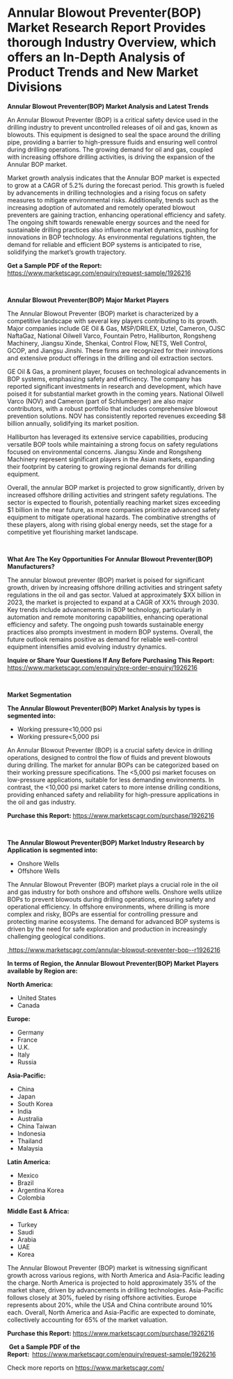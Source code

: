 <p><h1>Annular Blowout Preventer(BOP) Market Research Report Provides thorough Industry Overview, which offers an In-Depth Analysis of Product Trends and New Market Divisions</h1></p><p><strong>Annular Blowout Preventer(BOP) Market Analysis and Latest Trends</strong></p>
<p><p>An Annular Blowout Preventer (BOP) is a critical safety device used in the drilling industry to prevent uncontrolled releases of oil and gas, known as blowouts. This equipment is designed to seal the space around the drilling pipe, providing a barrier to high-pressure fluids and ensuring well control during drilling operations. The growing demand for oil and gas, coupled with increasing offshore drilling activities, is driving the expansion of the Annular BOP market.</p><p>Market growth analysis indicates that the Annular BOP market is expected to grow at a CAGR of 5.2% during the forecast period. This growth is fueled by advancements in drilling technologies and a rising focus on safety measures to mitigate environmental risks. Additionally, trends such as the increasing adoption of automated and remotely operated blowout preventers are gaining traction, enhancing operational efficiency and safety. The ongoing shift towards renewable energy sources and the need for sustainable drilling practices also influence market dynamics, pushing for innovations in BOP technology. As environmental regulations tighten, the demand for reliable and efficient BOP systems is anticipated to rise, solidifying the market’s growth trajectory.</p></p>
<p><strong>Get a Sample PDF of the Report:&nbsp;</strong> <a href="https://www.marketscagr.com/enquiry/request-sample/1926216?utm_campaign=2003&utm_medium=2&utm_source=Github&utm_content=ia&utm_term=15012025&utm_id=annular-blowout-preventerbop">https://www.marketscagr.com/enquiry/request-sample/1926216</a></p>
<p>&nbsp;</p>
<p><strong>Annular Blowout Preventer(BOP) Major Market Players</strong></p>
<p><p>The Annular Blowout Preventer (BOP) market is characterized by a competitive landscape with several key players contributing to its growth. Major companies include GE Oil & Gas, MSP/DRILEX, Uztel, Cameron, OJSC NaftaGaz, National Oilwell Varco, Fountain Petro, Halliburton, Rongsheng Machinery, Jiangsu Xinde, Shenkai, Control Flow, NETS, Well Control, GCOP, and Jiangsu Jinshi. These firms are recognized for their innovations and extensive product offerings in the drilling and oil extraction sectors.</p><p>GE Oil & Gas, a prominent player, focuses on technological advancements in BOP systems, emphasizing safety and efficiency. The company has reported significant investments in research and development, which have poised it for substantial market growth in the coming years. National Oilwell Varco (NOV) and Cameron (part of Schlumberger) are also major contributors, with a robust portfolio that includes comprehensive blowout prevention solutions. NOV has consistently reported revenues exceeding $8 billion annually, solidifying its market position.</p><p>Halliburton has leveraged its extensive service capabilities, producing versatile BOP tools while maintaining a strong focus on safety regulations focused on environmental concerns. Jiangsu Xinde and Rongsheng Machinery represent significant players in the Asian markets, expanding their footprint by catering to growing regional demands for drilling equipment.</p><p>Overall, the annular BOP market is projected to grow significantly, driven by increased offshore drilling activities and stringent safety regulations. The sector is expected to flourish, potentially reaching market sizes exceeding $1 billion in the near future, as more companies prioritize advanced safety equipment to mitigate operational hazards. The combinative strengths of these players, along with rising global energy needs, set the stage for a competitive yet flourishing market landscape.</p></p>
<p>&nbsp;</p>
<p><strong>What Are The Key Opportunities For Annular Blowout Preventer(BOP) Manufacturers?</strong></p>
<p><p>The annular blowout preventer (BOP) market is poised for significant growth, driven by increasing offshore drilling activities and stringent safety regulations in the oil and gas sector. Valued at approximately $XX billion in 2023, the market is projected to expand at a CAGR of XX% through 2030. Key trends include advancements in BOP technology, particularly in automation and remote monitoring capabilities, enhancing operational efficiency and safety. The ongoing push towards sustainable energy practices also prompts investment in modern BOP systems. Overall, the future outlook remains positive as demand for reliable well-control equipment intensifies amid evolving industry dynamics.</p></p>
<p><strong>Inquire or Share Your Questions If Any Before Purchasing This Report:</strong> <a href="https://www.marketscagr.com/enquiry/pre-order-enquiry/1926216?utm_campaign=2003&utm_medium=2&utm_source=Github&utm_content=ia&utm_term=15012025&utm_id=annular-blowout-preventerbop">https://www.marketscagr.com/enquiry/pre-order-enquiry/1926216</a></p>
<p>&nbsp;</p>
<p><strong>Market Segmentation</strong></p>
<p><strong>The Annular Blowout Preventer(BOP) Market Analysis by types is segmented into:</strong></p>
<p><ul><li>Working pressure<10,000 psi</li><li>Working pressure<5,000 psi</li></ul></p>
<p><p>An Annular Blowout Preventer (BOP) is a crucial safety device in drilling operations, designed to control the flow of fluids and prevent blowouts during drilling. The market for annular BOPs can be categorized based on their working pressure specifications. The <5,000 psi market focuses on low-pressure applications, suitable for less demanding environments. In contrast, the <10,000 psi market caters to more intense drilling conditions, providing enhanced safety and reliability for high-pressure applications in the oil and gas industry.</p></p>
<p><strong>Purchase this Report:&nbsp;</strong><a href="https://www.marketscagr.com/purchase/1926216?utm_campaign=2003&utm_medium=2&utm_source=Github&utm_content=ia&utm_term=15012025&utm_id=annular-blowout-preventerbop">https://www.marketscagr.com/purchase/1926216</a></p>
<p>&nbsp;</p>
<p><strong>The Annular Blowout Preventer(BOP) Market Industry Research by Application is segmented into:</strong></p>
<p><ul><li>Onshore Wells</li><li>Offshore Wells</li></ul></p>
<p><p>The Annular Blowout Preventer (BOP) market plays a crucial role in the oil and gas industry for both onshore and offshore wells. Onshore wells utilize BOPs to prevent blowouts during drilling operations, ensuring safety and operational efficiency. In offshore environments, where drilling is more complex and risky, BOPs are essential for controlling pressure and protecting marine ecosystems. The demand for advanced BOP systems is driven by the need for safe exploration and production in increasingly challenging geological conditions.</p></p>
<p><a href="https://www.marketscagr.com/annular-blowout-preventer-bop--r1926216?utm_campaign=2003&utm_medium=2&utm_source=Github&utm_content=ia&utm_term=15012025&utm_id=annular-blowout-preventerbop">&nbsp;https://www.marketscagr.com/annular-blowout-preventer-bop--r1926216</a></p>
<p><strong>In terms of Region, the Annular Blowout Preventer(BOP) Market Players available by Region are:</strong></p>
<p>
    <p> <strong> North America: </strong>
        <ul>
            <li>United States</li>
            <li>Canada</li>
        </ul>
        </p> 
    <p> <strong> Europe: </strong>
        <ul>
            <li>Germany</li>
            <li>France</li>
            <li>U.K.</li>
            <li>Italy</li>
            <li>Russia</li>
        </ul>
        </p> 
    <p> <strong> Asia-Pacific: </strong>
        <ul>
            <li>China</li>
            <li>Japan</li>
            <li>South Korea</li>
            <li>India</li>
            <li>Australia</li>
            <li>China Taiwan</li>
            <li>Indonesia</li>
            <li>Thailand</li>
            <li>Malaysia</li>
        </ul>
        </p> 
    <p> <strong> Latin America: </strong>
        <ul>
            <li>Mexico</li>
            <li>Brazil</li>
            <li>Argentina Korea</li>
            <li>Colombia</li>
        </ul>
        </p> 
    <p> <strong> Middle East & Africa: </strong>
        <ul>
            <li>Turkey</li>
            <li>Saudi</li>
            <li>Arabia</li>
            <li>UAE</li>
            <li>Korea</li>
        </ul>
    </p>
    </p>
<p><p>The Annular Blowout Preventer (BOP) market is witnessing significant growth across various regions, with North America and Asia-Pacific leading the charge. North America is projected to hold approximately 35% of the market share, driven by advancements in drilling technologies. Asia-Pacific follows closely at 30%, fueled by rising offshore activities. Europe represents about 20%, while the USA and China contribute around 10% each. Overall, North America and Asia-Pacific are expected to dominate, collectively accounting for 65% of the market valuation.</p></p>
<p><strong>Purchase this Report: </strong><a href="https://www.marketscagr.com/purchase/1926216?utm_campaign=2003&utm_medium=2&utm_source=Github&utm_content=ia&utm_term=15012025&utm_id=annular-blowout-preventerbop">https://www.marketscagr.com/purchase/1926216</a></p>
<p>&nbsp;<strong>Get a Sample PDF of the Report:&nbsp;&nbsp;</strong><a href="https://www.marketscagr.com/enquiry/request-sample/1926216?utm_campaign=2003&utm_medium=2&utm_source=Github&utm_content=ia&utm_term=15012025&utm_id=annular-blowout-preventerbop">https://www.marketscagr.com/enquiry/request-sample/1926216</a></p>
<p><strong></strong></p>
<p>Check more reports on <a href="https://www.marketscagr.com/?utm_campaign=2003&utm_medium=2&utm_source=Github&utm_content=ia&utm_term=15012025&utm_id=annular-blowout-preventerbop">https://www.marketscagr.com/</a></p>